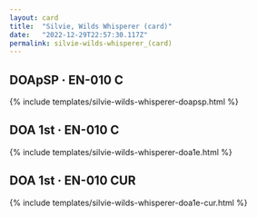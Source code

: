 ```yaml
---
layout: card
title:  "Silvie, Wilds Whisperer (card)"
date:   "2022-12-29T22:57:30.117Z"
permalink: silvie-wilds-whisperer_(card)
---
```


## DOApSP &middot; EN-010 C

{% include templates/silvie-wilds-whisperer-doapsp.html %}


## DOA 1st &middot; EN-010 C

{% include templates/silvie-wilds-whisperer-doa1e.html %}


## DOA 1st &middot; EN-010 CUR

{% include templates/silvie-wilds-whisperer-doa1e-cur.html %}
